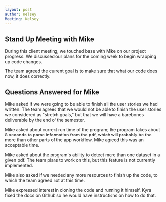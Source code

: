 ```yaml
---
layout: post
author: Kelsey
Meeting: Kelsey
---
```


## Stand Up Meeting with Mike

During this client meeting, we touched base with Mike on our project progress. We discussed our plans for the coming week to begin wrapping up code changes. 

The team agreed the current goal is to make sure that what our code does now, it does correctly. 

## Questions Answered for Mike

Mike asked if we were going to be able to finish all the user stories we had written. The team agreed that we would not be able to finish the user stories we considered as "stretch goals," but that we will have a barebones deliverable by the end of the semester. 

Mike asked about current run time of the program; the program takes about 8 seconds to parse information from the pdf, which will probably be the more than other parts of the app workflow. Mike agreed this was an acceptable time. 

Mike asked about the program's ability to detect more than one dataset in a given pdf. The team plans to work on this, but this feature is not currently implemented.

Mike also asked if we needed any more resources to finish up the code, to which the team agreed not at this time. 

Mike expressed interest in cloning the code and running it himself. Kyra fixed the docs on Github so he would have instructions on how to do that. 
